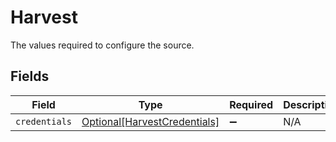 # Harvest

The values required to configure the source.


## Fields

| Field                                                                     | Type                                                                      | Required                                                                  | Description                                                               |
| ------------------------------------------------------------------------- | ------------------------------------------------------------------------- | ------------------------------------------------------------------------- | ------------------------------------------------------------------------- |
| `credentials`                                                             | [Optional[HarvestCredentials]](../../models/shared/harvestcredentials.md) | :heavy_minus_sign:                                                        | N/A                                                                       |